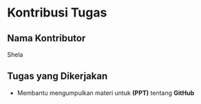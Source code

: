 # Kontribusi Tugas

## Nama Kontributor
Shela

## Tugas yang Dikerjakan
- Membantu mengumpulkan materi untuk **(PPT)** tentang **GitHub**